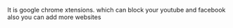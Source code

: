 It is google chrome xtensions.
which can block your youtube and facebook also you can add more websites
